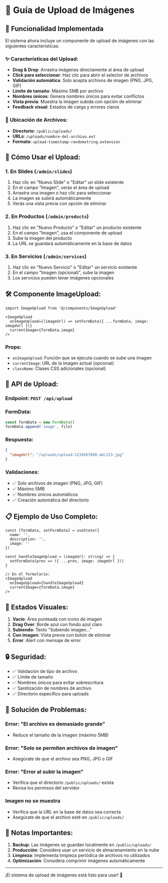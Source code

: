 # 📸 Guía de Upload de Imágenes

## 🎯 **Funcionalidad Implementada**

El sistema ahora incluye un componente de upload de imágenes con las siguientes características:

### ✨ **Características del Upload:**

- **Drag & Drop**: Arrastra imágenes directamente al área de upload
- **Click para seleccionar**: Haz clic para abrir el selector de archivos
- **Validación automática**: Solo acepta archivos de imagen (PNG, JPG, GIF)
- **Límite de tamaño**: Máximo 5MB por archivo
- **Nombres únicos**: Genera nombres únicos para evitar conflictos
- **Vista previa**: Muestra la imagen subida con opción de eliminar
- **Feedback visual**: Estados de carga y errores claros

### 📁 **Ubicación de Archivos:**

- **Directorio**: `/public/uploads/`
- **URLs**: `/uploads/nombre-del-archivo.ext`
- **Formato**: `upload-timestamp-randomstring.extension`

## 🚀 **Cómo Usar el Upload:**

### 1. **En Slides (`/admin/slides`)**
1. Haz clic en "Nuevo Slide" o "Editar" un slide existente
2. En el campo "Imagen", verás el área de upload
3. Arrastra una imagen o haz clic para seleccionar
4. La imagen se subirá automáticamente
5. Verás una vista previa con opción de eliminar

### 2. **En Productos (`/admin/products`)**
1. Haz clic en "Nuevo Producto" o "Editar" un producto existente
2. En el campo "Imagen", usa el componente de upload
3. Sube la imagen del producto
4. La URL se guardará automáticamente en la base de datos

### 3. **En Servicios (`/admin/services`)**
1. Haz clic en "Nuevo Servicio" o "Editar" un servicio existente
2. En el campo "Imagen (opcional)", sube la imagen
3. Los servicios pueden tener imágenes opcionales

## 🛠️ **Componente ImageUpload:**

```tsx
import ImageUpload from '@/components/ImageUpload'

<ImageUpload
  onImageUpload={(imageUrl) => setFormData({ ...formData, image: imageUrl })}
  currentImage={formData.image}
/>
```

### **Props:**
- `onImageUpload`: Función que se ejecuta cuando se sube una imagen
- `currentImage`: URL de la imagen actual (opcional)
- `className`: Clases CSS adicionales (opcional)

## 🔧 **API de Upload:**

### **Endpoint:** `POST /api/upload`

### **FormData:**
```javascript
const formData = new FormData()
formData.append('image', file)
```

### **Respuesta:**
```json
{
  "imageUrl": "/uploads/upload-1234567890-abc123.jpg"
}
```

### **Validaciones:**
- ✅ Solo archivos de imagen (PNG, JPG, GIF)
- ✅ Máximo 5MB
- ✅ Nombres únicos automáticos
- ✅ Creación automática del directorio

## 📋 **Ejemplo de Uso Completo:**

```tsx
const [formData, setFormData] = useState({
  name: '',
  description: '',
  image: ''
})

const handleImageUpload = (imageUrl: string) => {
  setFormData(prev => ({ ...prev, image: imageUrl }))
}

// En el formulario:
<ImageUpload
  onImageUpload={handleImageUpload}
  currentImage={formData.image}
/>
```

## 🎨 **Estados Visuales:**

1. **Vacío**: Área punteada con icono de imagen
2. **Drag Over**: Borde azul con fondo azul claro
3. **Subiendo**: Texto "Subiendo imagen..."
4. **Con imagen**: Vista previa con botón de eliminar
5. **Error**: Alert con mensaje de error

## 🔒 **Seguridad:**

- ✅ Validación de tipo de archivo
- ✅ Límite de tamaño
- ✅ Nombres únicos para evitar sobrescritura
- ✅ Sanitización de nombres de archivo
- ✅ Directorio específico para uploads

## 🚨 **Solución de Problemas:**

### **Error: "El archivo es demasiado grande"**
- Reduce el tamaño de la imagen (máximo 5MB)

### **Error: "Solo se permiten archivos de imagen"**
- Asegúrate de que el archivo sea PNG, JPG o GIF

### **Error: "Error al subir la imagen"**
- Verifica que el directorio `/public/uploads/` exista
- Revisa los permisos del servidor

### **Imagen no se muestra**
- Verifica que la URL en la base de datos sea correcta
- Asegúrate de que el archivo esté en `/public/uploads/`

## 📝 **Notas Importantes:**

1. **Backup**: Las imágenes se guardan localmente en `/public/uploads/`
2. **Producción**: Considera usar un servicio de almacenamiento en la nube
3. **Limpieza**: Implementa limpieza periódica de archivos no utilizados
4. **Optimización**: Considera comprimir imágenes automáticamente

---

¡El sistema de upload de imágenes está listo para usar! 🎉
